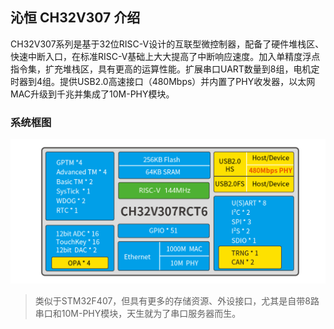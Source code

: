 ## 沁恒 CH32V307 介绍
CH32V307系列是基于32位RISC-V设计的互联型微控制器，配备了硬件堆栈区、快速中断入口，在标准RISC-V基础上大大提高了中断响应速度。加入单精度浮点指令集，扩充堆栈区，具有更高的运算性能。扩展串口UART数量到8组，电机定时器到4组。提供USB2.0高速接口（480Mbps）并内置了PHY收发器，以太网MAC升级到千兆并集成了10M-PHY模块。

### 系统框图
![系统框图](./imgs/CH32V307%E7%B3%BB%E7%BB%9F%E6%A1%86%E5%9B%BE.jpeg)

> 类似于STM32F407，但具有更多的存储资源、外设接口，尤其是自带8路串口和10M-PHY模块，天生就为了串口服务器而生。
